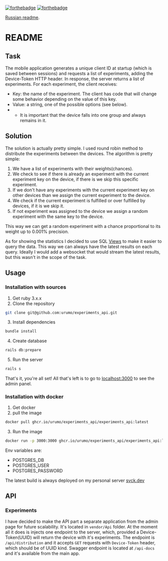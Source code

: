 [![forthebadge](https://forthebadge.com/images/badges/made-with-ruby.svg)]()
[![forthebadge](https://forthebadge.com/images/badges/built-with-swag.svg)]()

[Russian readme](README.ru.md).

# README

## Task

The mobile application generates a unique client ID at startup (which is saved between sessions) and requests a list of
experiments, adding the Device-Token HTTP header. In response, the server returns a list of experiments. For each
experiment, the client receives:

* Key: the name of the experiment. The client has code that will change some behavior depending on the value of this
  key.
* Value: a string, one of the possible options (see below).
*
    * It is important that the device falls into one group and always remains in it.

## Solution

The solution is actually pretty simple. I used round robin method to distribute the experiments between the devices.
The algorithm is pretty simple:

1. We have a list of experiments with their weights(chances).
2. We check to see if there is already an experiment with the current experiment key on the device, if there is we skip
   this specific experiment.
3. If we don't have any experiments with the current experiment key on other devices than we assign the current
   experiment to the device.
4. We check if the current experiment is fulfilled or over fulfilled by devices, if it is we skip it.
5. If not experiment was assigned to the device we assign a random experiment with the same key to the device.

This way we can get a random experiment with a chance proportional to its weight up to 0.001% precision.

As for showing the statistics I decided to use SQL [Views](/db/views/distributions_v01.sql) to make it easier to query
the data.
This way we can always have the latest results on each query.
Ideally I would add a websocket that would stream the latest results, but this wasn't in the scope of the task.

## Usage

### Installation with sources

1. Get ruby 3.x.x
2. Clone the repository

```bash
git clone git@github.com:urumo/experiments_api.git
```

3. Install dependencies

```bash
bundle install
```

4. Create database

```bash
rails db:prepare
```

5. Run the server

```bash
rails s
```

That's it, you're all set!
All that's left is to go to [localhost:3000](http://localhost:3000) to see the admin panel.

### Installation with docker

1. Get docker
2. pull the image

```bash
docker pull ghcr.io/urumo/experiments_api/experiments_api:latest
```

3. Run the image

```bash
docker run -p 3000:3000 ghcr.io/urumo/experiments_api/experiments_api:latest
```

Env variables are:

* POSTGRES_DB
* POSTGRES_USER
* POSTGRES_PASSWORD

The latest build is always deployed on my personal server [svck.dev](https://ab.svck.dev)

## API

### Experiments

I have decided to make the API part a separate application from the admin page for future scalability.
It's located in `vendor/Api` folder.
At the moment all it does is injects one endpoint to the server, which, provided a Device-Token(UUID) will return the
device with it's experiments.
The endpoint is `/api/distribution` and it accepts `GET` requests with `Device-Token` header, which should be of UUID
kind.
Swagger endpoint is located at `/api-docs` and it's available from the main app.
